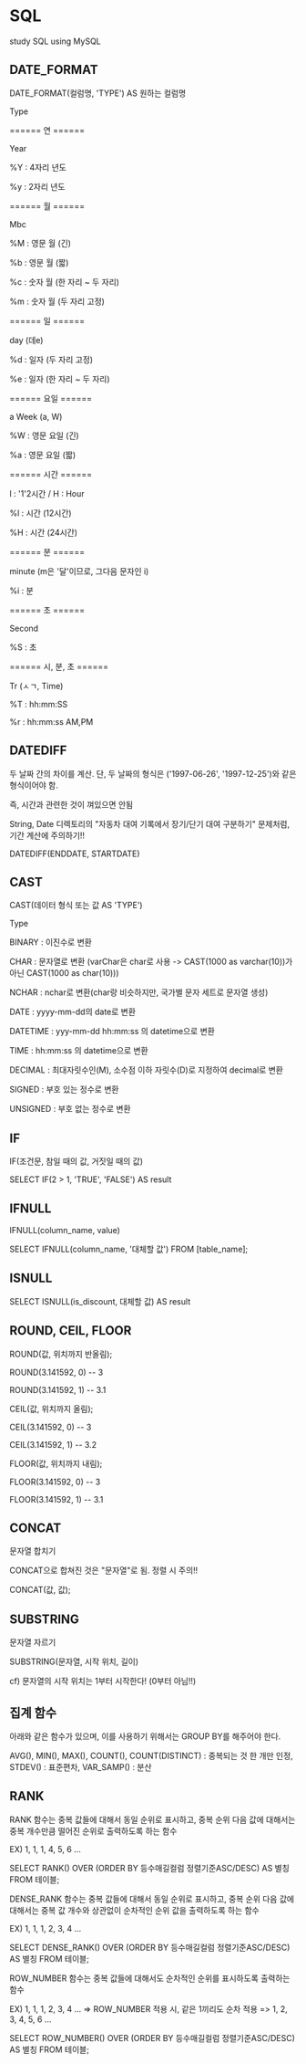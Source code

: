 # SQL
study SQL using MySQL

## DATE_FORMAT

DATE_FORMAT(컬럼명, 'TYPE') AS 원하는 컬럼명

Type

====== 연 ======

Year

%Y : 4자리 년도

%y : 2자리 년도

====== 월 ======

Mbc

%M : 영문 월 (긴)

%b : 영문 월 (짧)

%c : 숫자 월 (한 자리 ~ 두 자리)

%m : 숫자 월 (두 자리 고정)

====== 일 ======

day (데e)

%d : 일자 (두 자리 고정)

%e : 일자 (한 자리 ~ 두 자리)

====== 요일 ======

a Week (a, W)

%W : 영문 요일 (긴)

%a : 영문 요일 (짧)

====== 시간 ======

l : '1'2시간 / H : Hour

%l : 시간 (12시간)

%H : 시간 (24시간)

====== 분 ======

minute (m은 '달'이므로, 그다음 문자인 i)

%i : 분

====== 초 ======

Second

%S : 초

====== 시, 분, 초 ======

Tr (ㅅㄱ, Time)

%T : hh:mm:SS

%r : hh:mm:ss AM,PM

## DATEDIFF

두 날짜 간의 차이를 계산. 단, 두 날짜의 형식은 ('1997-06-26', '1997-12-25')와 같은 형식이어야 함.

즉, 시간과 관련한 것이 껴있으면 안됨

String, Date 디렉토리의 "자동차 대여 기록에서 장기/단기 대여 구분하기" 문제처럼, 기간 계산에 주의하기!!

DATEDIFF(ENDDATE, STARTDATE)

## CAST

CAST(데이터 형식 또는 값 AS 'TYPE')

Type

BINARY : 이진수로 변환

CHAR : 문자열로 변환 (varChar은 char로 사용 -> CAST(1000 as varchar(10))가 아닌 CAST(1000 as char(10)))

NCHAR : nchar로 변환(char랑 비슷하지만, 국가별 문자 세트로 문자열 생성)

DATE : yyyy-mm-dd의 date로 변환

DATETIME : yyy-mm-dd hh:mm:ss 의 datetime으로 변환

TIME : hh:mm:ss 의 datetime으로 변환

DECIMAL : 최대자릿수인(M), 소수점 이하 자릿수(D)로 지정하여 decimal로 변환

SIGNED : 부호 있는 정수로 변환

UNSIGNED : 부호 없는 정수로 변환

## IF

IF(조건문, 참일 때의 값, 거짓일 때의 값)

SELECT IF(2 > 1, 'TRUE', 'FALSE') AS result

## IFNULL

IFNULL(column_name, value)

SELECT IFNULL(column_name, '대체할 값') FROM [table_name]; 

## ISNULL

SELECT ISNULL(is_discount, 대체할 값) AS result

## ROUND, CEIL, FLOOR

ROUND(값, 위치까지 반올림);

ROUND(3.141592, 0) -- 3

ROUND(3.141592, 1) -- 3.1

CEIL(값, 위치까지 올림);

CEIL(3.141592, 0) -- 3

CEIL(3.141592, 1) -- 3.2

FLOOR(값, 위치까지 내림);

FLOOR(3.141592, 0) -- 3

FLOOR(3.141592, 1) -- 3.1

## CONCAT

문자열 합치기

CONCAT으로 합쳐진 것은 "문자열"로 됨. 정렬 시 주의!!

CONCAT(값, 값);

## SUBSTRING

문자열 자르기

SUBSTRING(문자열, 시작 위치, 길이)

cf) 문자열의 시작 위치는 1부터 시작한다! (0부터 아님!!)

## 집계 함수

아래와 같은 함수가 있으며, 이를 사용하기 위해서는 GROUP BY를 해주어야 한다.

AVG(), MIN(), MAX(), COUNT(), COUNT(DISTINCT) : 중복되는 것 한 개만 인정, STDEV() : 표준편차, VAR_SAMP() : 분산

## RANK

RANK 함수는 중복 값들에 대해서 동일 순위로 표시하고, 중복 순위 다음 값에 대해서는 중복 개수만큼 떨어진 순위로 출력하도록 하는 함수

EX) 1, 1, 1, 4, 5, 6 ...

SELECT RANK() OVER (ORDER BY 등수매길컬럼 정렬기준ASC/DESC) AS 별칭 FROM 테이블;

DENSE_RANK 함수는 중복 값들에 대해서 동일 순위로 표시하고, 중복 순위 다음 값에 대해서는 중복 값 개수와 상관없이 순차적인 순위 값을 출력하도록 하는 함수

EX) 1, 1, 1, 2, 3, 4 ...

SELECT DENSE_RANK() OVER (ORDER BY 등수매길컬럼 정렬기준ASC/DESC) AS 별칭 FROM 테이블;

ROW_NUMBER 함수는 중복 값들에 대해서도 순차적인 순위를 표시하도록 출력하는 함수

EX) 1, 1, 1, 2, 3, 4 ... => ROW_NUMBER 적용 시, 같은 1끼리도 순차 적용 => 1, 2, 3, 4, 5, 6 ...

SELECT ROW_NUMBER() OVER (ORDER BY 등수매길컬럼 정렬기준ASC/DESC) AS 별칭 FROM 테이블;
